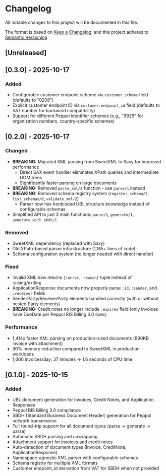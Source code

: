 # Changelog

All notable changes to this project will be documented in this file.

The format is based on [Keep a Changelog](https://keepachangelog.com/en/1.0.0/),
and this project adheres to [Semantic Versioning](https://semver.org/spec/v2.0.0.html).

## [Unreleased]

## [0.3.0] - 2025-10-17

### Added
- Configurable customer endpoint scheme via `customer.scheme` field (defaults to "0208")
- Explicit customer endpoint ID via `customer.endpoint_id` field (defaults to VAT number for backward compatibility)
- Support for different Peppol identifier schemes (e.g., "9925" for organization numbers, country-specific schemes)

## [0.2.0] - 2025-10-17

### Changed
- **BREAKING:** Migrated XML parsing from SweetXML to Saxy for improved performance
  - Direct SAX event handler eliminates XPath queries and intermediate DOM trees
  - Significantly faster parsing on large documents
- **BREAKING:** Removed `parse_xml/2` function - use `parse/1` instead
- **BREAKING:** Removed schema registry system (`register_schema/2`, `list_schemas/0`, `validate_xml/2`)
  - Parser now has hardcoded UBL structure knowledge instead of configurable schemas
- Simplified API to just 3 main functions: `parse/1`, `generate/1`, `generate_with_sbdh/1`

### Removed
- SweetXML dependency (replaced with Saxy)
- Old XPath-based parser infrastructure (1,185+ lines of code)
- Schema configuration system (no longer needed with direct handler)

### Fixed
- Invalid XML now returns `{:error, reason}` tuple instead of raising/exiting
- ApplicationResponse documents now properly parse `:id`, `:sender`, and `:receiver` fields
- SenderParty/ReceiverParty elements handled correctly (with or without nested Party elements)
- **BREAKING:** Credit notes no longer include `:expires` field (only invoices have DueDate per Peppol BIS Billing 3.0 spec)

### Performance
- 1,414x faster XML parsing on production-sized documents (890KB invoice with attachment)
- 90% memory reduction compared to SweetXML in production workloads
- 1,000 invoices/day: 37 minutes → 1.6 seconds of CPU time

## [0.1.0] - 2025-10-15

### Added
- UBL document generation for Invoices, Credit Notes, and Application Responses
- Peppol BIS Billing 3.0 compliance
- SBDH (Standard Business Document Header) generation for Peppol network transmission
- Full round-trip support for all document types (parse → generate → parse)
- Automatic SBDH parsing and unwrapping
- Attachment support for invoices and credit notes
- Auto-detection of document types (Invoice, CreditNote, ApplicationResponse)
- Namespace-agnostic XML parser with configurable schemas
- Schema registry for multiple XML formats
- Customer endpoint_id derivation from VAT for SBDH when not provided
